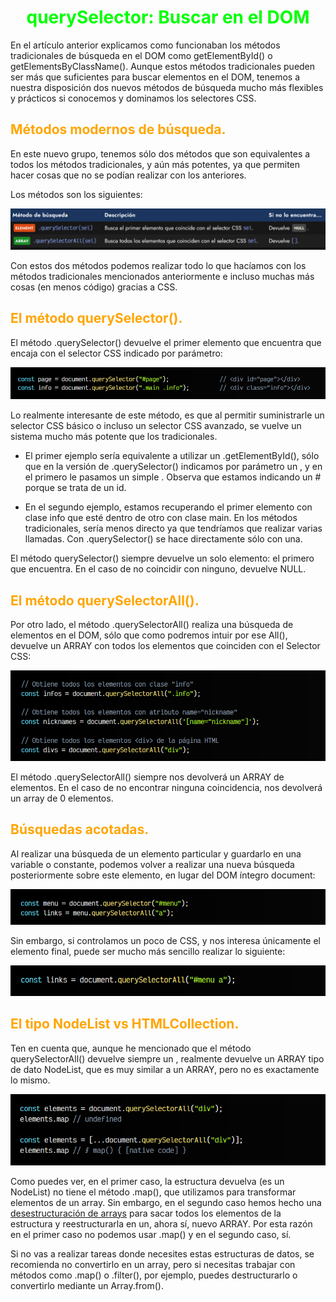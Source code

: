 # <span style="color:lime"><center>querySelector: Buscar en el DOM</center></span>

En el artículo anterior explicamos como funcionaban los métodos tradicionales de búsqueda en el DOM como getElementById() o getElementsByClassName(). Aunque estos métodos tradicionales pueden ser más que suficientes para buscar elementos en el DOM, tenemos a nuestra disposición dos nuevos métodos de búsqueda mucho más flexibles y prácticos si conocemos y dominamos los selectores CSS.

## <span style="color:orange">Métodos modernos de búsqueda.</span>
En este nuevo grupo, tenemos sólo dos métodos que son equivalentes a todos los métodos tradicionales, y aún más potentes, ya que permiten hacer cosas que no se podían realizar con los anteriores.

Los métodos son los siguientes:

![alt text](./imagenes-buscar-en-el-dom-4/image.png)

Con estos dos métodos podemos realizar todo lo que hacíamos con los métodos tradicionales mencionados anteriormente e incluso muchas más cosas (en menos código) gracias a CSS.

## <span style="color:orange">El método querySelector().</span>
El método .querySelector() devuelve el primer elemento que encuentra que encaja con el selector CSS indicado por parámetro:

![alt text](./imagenes-buscar-en-el-dom-4/image-1.png)

Lo realmente interesante de este método, es que al permitir suministrarle un selector CSS básico o incluso un selector CSS avanzado, se vuelve un sistema mucho más potente que los tradicionales.

   - El primer ejemplo sería equivalente a utilizar un .getElementById(), sólo que en la versión de .querySelector() indicamos por parámetro un , y en el primero le pasamos un simple . Observa que estamos indicando un # porque se trata de un id.

   - En el segundo ejemplo, estamos recuperando el primer elemento con clase info que esté dentro de otro con clase main. En los métodos tradicionales, sería menos directo ya que tendríamos que realizar varias llamadas. Con .querySelector() se hace directamente sólo con una.

El método querySelector() siempre devuelve un solo elemento: el primero que encuentra. En el caso de no coincidir con ninguno, devuelve NULL.

## <span style="color:orange">El método querySelectorAll().</span>
Por otro lado, el método .querySelectorAll() realiza una búsqueda de elementos en el DOM, sólo que como podremos intuir por ese All(), devuelve un ARRAY con todos los elementos que coinciden con el Selector CSS:

![alt text](./imagenes-buscar-en-el-dom-4/image-2.png)

El método .querySelectorAll() siempre nos devolverá un ARRAY de elementos. En el caso de no encontrar ninguna coincidencia, nos devolverá un array de 0 elementos.

## <span style="color:orange">Búsquedas acotadas.</span>
Al realizar una búsqueda de un elemento particular y guardarlo en una variable o constante, podemos volver a realizar una nueva búsqueda posteriormente sobre este elemento, en lugar del DOM íntegro document:

![alt text](./imagenes-buscar-en-el-dom-4/image-3.png)

Sin embargo, si controlamos un poco de CSS, y nos interesa únicamente el elemento final, puede ser mucho más sencillo realizar lo siguiente:

![alt text](./imagenes-buscar-en-el-dom-4/image-4.png)

## <span style="color:orange">El tipo NodeList vs HTMLCollection.</span>
Ten en cuenta que, aunque he mencionado que el método querySelectorAll() devuelve siempre un , realmente devuelve un  ARRAY tipo de dato NodeList, que es muy similar a un ARRAY, pero no es exactamente lo mismo.

![alt text](./imagenes-buscar-en-el-dom-4/image-5.png)

Como puedes ver, en el primer caso, la estructura devuelva (es un NodeList) no tiene el método .map(), que utilizamos para transformar elementos de un array. Sin embargo, en el segundo caso hemos hecho una [desestructuración de arrays](https://lenguajejs.com/javascript/arrays/desestructuracion-arrays/) para sacar todos los elementos de la estructura y reestructurarla en un, ahora sí, nuevo ARRAY. Por esta razón en el primer caso no podemos usar .map() y en el segundo caso, sí.

Si no vas a realizar tareas donde necesites estas estructuras de datos, se recomienda no convertirlo en un array, pero si necesitas trabajar con métodos como .map() o .filter(), por ejemplo, puedes destructurarlo o convertirlo mediante un Array.from().